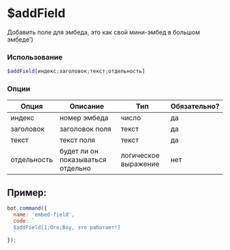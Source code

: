 

# $addField

Добавить поле для эмбеда, это как свой мини-эмбед в большом эмбеде')

### Использование
 
```php
$addField[индекс;заголовок;текст;отдельность]
```

### Опции


| Опция | Описание | Тип | Обязательно? |
|--------|-------------|------|----------|
| индекс | номер эмбеда | число | да |
| заголовок | заголовок поля |текст | да |
| текст | текст поля | текст | да |
| отдельность | будет ли он показываться отдельно | логическое выражение | нет |


## Пример:

```javascript
bot.command({
  name: 'embed-field',
  code: `
  $addField[1;Ого;Вау, это работает!]
  `
});
```
